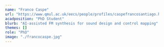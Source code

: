 ```yaml
---
name: "Franco Caspe"
url: "https://www.qmul.ac.uk/eecs/people/profiles/caspefrancosantiago.html"
acadposition: "PhD Student"
blurb: "AI-assisted FM synthesis for sound design and control mapping"
themes: []
role: "PhD"
image: "./francocaspe.jpg"
---
```

